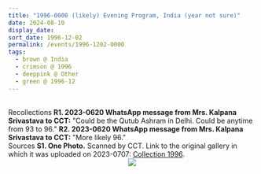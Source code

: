 ```yaml
---
title: "1996-0000 (likely) Evening Program, India (year not sure)"
date: 2024-08-10
display_date: 
sort_date: 1996-12-02
permalink: /events/1996-1202-0000
tags:
  - brown @ India
  - crimson @ 1996
  - deeppink @ Other
  - green @ 1996-12
---
```


<br>

<wave-list>
  <list-title color="DarkSeaGreen" width="65"> Recollections</list-title>
  <list-item color="BlanchedAlmond" width="280"><b>R1. 2023-0620 WhatsApp message from Mrs. Kalpana Srivastava to CCT:</b> "Could be the Qutub Ashram in Delhi. Could be anytime from 93 to 96."</list-item>
  <list-item color="Lavender" width="280"><b>R2. 2023-0620 WhatsApp message from Mrs. Kalpana Srivastava to CCT:</b> "More likely 96."</list-item>  
</wave-list>

<br>

<wave-list>
  <list-title color="DarkSeaGreen" width="40">Sources</list-title>
  <list-item color="BlanchedAlmond"  width="280"><b>S1. One Photo.</b> Scanned by CCT. Link to the original gallery in which it was uploaded on 2023-0707: <a href="https://eternalmoments.smugmug.com/Collections/Mrs-Kalpana-Srivastava-Collection/1996/">Collection 1996</a>.</list-item>
</wave-list>

<div style="text-align: center"><img src="https://pub-bcc3cbe9b1e94ba1ac28915f7a3900fa.r2.dev/1996-0000_(likely)_Evening_Program_India_(year_not_sure)_01_(Mrs._Kalpana_Srivastava_Collection).jpg" /></div>